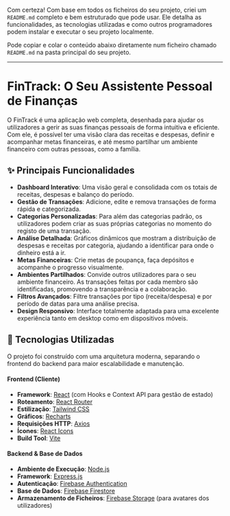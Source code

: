 Com certeza\! Com base em todos os ficheiros do seu projeto, criei um `README.md` completo e bem estruturado que pode usar. Ele detalha as funcionalidades, as tecnologias utilizadas e como outros programadores podem instalar e executar o seu projeto localmente.

Pode copiar e colar o conteúdo abaixo diretamente num ficheiro chamado `README.md` na pasta principal do seu projeto.

-----

# FinTrack: O Seu Assistente Pessoal de Finanças

O FinTrack é uma aplicação web completa, desenhada para ajudar os utilizadores a gerir as suas finanças pessoais de forma intuitiva e eficiente. Com ele, é possível ter uma visão clara das receitas e despesas, definir e acompanhar metas financeiras, e até mesmo partilhar um ambiente financeiro com outras pessoas, como a família.

## ✨ Principais Funcionalidades

  * **Dashboard Interativo**: Uma visão geral e consolidada com os totais de receitas, despesas e balanço do período.
  * **Gestão de Transações**: Adicione, edite e remova transações de forma rápida e categorizada.
  * **Categorias Personalizadas**: Para além das categorias padrão, os utilizadores podem criar as suas próprias categorias no momento do registo de uma transação.
  * **Análise Detalhada**: Gráficos dinâmicos que mostram a distribuição de despesas e receitas por categoria, ajudando a identificar para onde o dinheiro está a ir.
  * **Metas Financeiras**: Crie metas de poupança, faça depósitos e acompanhe o progresso visualmente.
  * **Ambientes Partilhados**: Convide outros utilizadores para o seu ambiente financeiro. As transações feitas por cada membro são identificadas, promovendo a transparência e a colaboração.
  * **Filtros Avançados**: Filtre transações por tipo (receita/despesa) e por período de datas para uma análise precisa.
  * **Design Responsivo**: Interface totalmente adaptada para uma excelente experiência tanto em desktop como em dispositivos móveis.

## 🚀 Tecnologias Utilizadas

O projeto foi construído com uma arquitetura moderna, separando o frontend do backend para maior escalabilidade e manutenção.

#### **Frontend (Cliente)**

  * **Framework**: [React](https://reactjs.org/) (com Hooks e Context API para gestão de estado)
  * **Roteamento**: [React Router](https://reactrouter.com/)
  * **Estilização**: [Tailwind CSS](https://tailwindcss.com/)
  * **Gráficos**: [Recharts](https://recharts.org/)
  * **Requisições HTTP**: [Axios](https://axios-http.com/)
  * **Ícones**: [React Icons](https://react-icons.github.io/react-icons/)
  * **Build Tool**: [Vite](https://vitejs.dev/)

#### **Backend & Base de Dados**

  * **Ambiente de Execução**: [Node.js](https://nodejs.org/)
  * **Framework**: [Express.js](https://expressjs.com/)
  * **Autenticação**: [Firebase Authentication](https://firebase.google.com/docs/auth)
  * **Base de Dados**: [Firebase Firestore](https://firebase.google.com/docs/firestore)
  * **Armazenamento de Ficheiros**: [Firebase Storage](https://firebase.google.com/docs/storage) (para avatares dos utilizadores)
